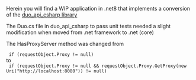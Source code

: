 ﻿Herein you will find a WIP application in .net8 that implements a conversion of the [duo_api_csharp library](https://github.com/duosecurity/duo_api_csharp)

The Duo.cs file in duo_api_csharp to pass unit tests needed a slight modification when moved from .net framework to .net (core)

The HasProxyServer method was changed from

``` if (requestObject.Proxy != null)```  
to  
``` if (requestObject.Proxy != null && requestObject.Proxy.GetProxy(new Uri("http://localhost:8080")) != null)```